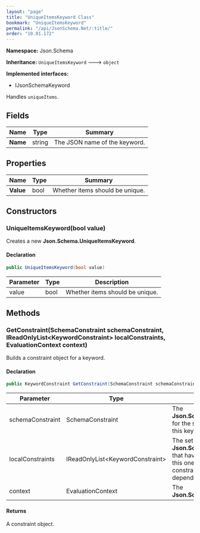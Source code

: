 ```yaml
---
layout: "page"
title: "UniqueItemsKeyword Class"
bookmark: "UniqueItemsKeyword"
permalink: "/api/JsonSchema.Net/:title/"
order: "10.01.172"
---
```

**Namespace:** Json.Schema

**Inheritance:**
`UniqueItemsKeyword`
 🡒 
`object`

**Implemented interfaces:**

- IJsonSchemaKeyword

Handles `uniqueItems`.

## Fields

| Name | Type | Summary |
|---|---|---|
| **Name** | string | The JSON name of the keyword. |

## Properties

| Name | Type | Summary |
|---|---|---|
| **Value** | bool | Whether items should be unique. |

## Constructors

### UniqueItemsKeyword(bool value)

Creates a new **Json.Schema.UniqueItemsKeyword**.

#### Declaration

```c#
public UniqueItemsKeyword(bool value)
```

| Parameter | Type | Description |
|---|---|---|
| value | bool | Whether items should be unique. |


## Methods

### GetConstraint(SchemaConstraint schemaConstraint, IReadOnlyList\<KeywordConstraint\> localConstraints, EvaluationContext context)

Builds a constraint object for a keyword.

#### Declaration

```c#
public KeywordConstraint GetConstraint(SchemaConstraint schemaConstraint, IReadOnlyList<KeywordConstraint> localConstraints, EvaluationContext context)
```

| Parameter | Type | Description |
|---|---|---|
| schemaConstraint | SchemaConstraint | The **Json.Schema.SchemaConstraint** for the schema object that houses this keyword. |
| localConstraints | IReadOnlyList\<KeywordConstraint\> | The set of other **Json.Schema.KeywordConstraint**s that have been processed prior to this one. Will contain the constraints for keyword dependencies. |
| context | EvaluationContext | The **Json.Schema.EvaluationContext**. |


#### Returns

A constraint object.

